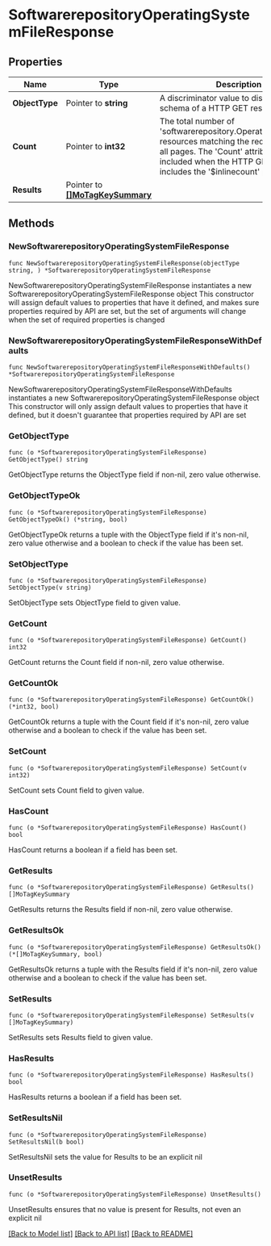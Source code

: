# SoftwarerepositoryOperatingSystemFileResponse

## Properties

Name | Type | Description | Notes
------------ | ------------- | ------------- | -------------
**ObjectType** | Pointer to **string** | A discriminator value to disambiguate the schema of a HTTP GET response body. | 
**Count** | Pointer to **int32** | The total number of &#39;softwarerepository.OperatingSystemFile&#39; resources matching the request, accross all pages. The &#39;Count&#39; attribute is included when the HTTP GET request includes the &#39;$inlinecount&#39; parameter. | [optional] 
**Results** | Pointer to [**[]MoTagKeySummary**](mo.TagKeySummary.md) |  | [optional] 

## Methods

### NewSoftwarerepositoryOperatingSystemFileResponse

`func NewSoftwarerepositoryOperatingSystemFileResponse(objectType string, ) *SoftwarerepositoryOperatingSystemFileResponse`

NewSoftwarerepositoryOperatingSystemFileResponse instantiates a new SoftwarerepositoryOperatingSystemFileResponse object
This constructor will assign default values to properties that have it defined,
and makes sure properties required by API are set, but the set of arguments
will change when the set of required properties is changed

### NewSoftwarerepositoryOperatingSystemFileResponseWithDefaults

`func NewSoftwarerepositoryOperatingSystemFileResponseWithDefaults() *SoftwarerepositoryOperatingSystemFileResponse`

NewSoftwarerepositoryOperatingSystemFileResponseWithDefaults instantiates a new SoftwarerepositoryOperatingSystemFileResponse object
This constructor will only assign default values to properties that have it defined,
but it doesn't guarantee that properties required by API are set

### GetObjectType

`func (o *SoftwarerepositoryOperatingSystemFileResponse) GetObjectType() string`

GetObjectType returns the ObjectType field if non-nil, zero value otherwise.

### GetObjectTypeOk

`func (o *SoftwarerepositoryOperatingSystemFileResponse) GetObjectTypeOk() (*string, bool)`

GetObjectTypeOk returns a tuple with the ObjectType field if it's non-nil, zero value otherwise
and a boolean to check if the value has been set.

### SetObjectType

`func (o *SoftwarerepositoryOperatingSystemFileResponse) SetObjectType(v string)`

SetObjectType sets ObjectType field to given value.


### GetCount

`func (o *SoftwarerepositoryOperatingSystemFileResponse) GetCount() int32`

GetCount returns the Count field if non-nil, zero value otherwise.

### GetCountOk

`func (o *SoftwarerepositoryOperatingSystemFileResponse) GetCountOk() (*int32, bool)`

GetCountOk returns a tuple with the Count field if it's non-nil, zero value otherwise
and a boolean to check if the value has been set.

### SetCount

`func (o *SoftwarerepositoryOperatingSystemFileResponse) SetCount(v int32)`

SetCount sets Count field to given value.

### HasCount

`func (o *SoftwarerepositoryOperatingSystemFileResponse) HasCount() bool`

HasCount returns a boolean if a field has been set.

### GetResults

`func (o *SoftwarerepositoryOperatingSystemFileResponse) GetResults() []MoTagKeySummary`

GetResults returns the Results field if non-nil, zero value otherwise.

### GetResultsOk

`func (o *SoftwarerepositoryOperatingSystemFileResponse) GetResultsOk() (*[]MoTagKeySummary, bool)`

GetResultsOk returns a tuple with the Results field if it's non-nil, zero value otherwise
and a boolean to check if the value has been set.

### SetResults

`func (o *SoftwarerepositoryOperatingSystemFileResponse) SetResults(v []MoTagKeySummary)`

SetResults sets Results field to given value.

### HasResults

`func (o *SoftwarerepositoryOperatingSystemFileResponse) HasResults() bool`

HasResults returns a boolean if a field has been set.

### SetResultsNil

`func (o *SoftwarerepositoryOperatingSystemFileResponse) SetResultsNil(b bool)`

 SetResultsNil sets the value for Results to be an explicit nil

### UnsetResults
`func (o *SoftwarerepositoryOperatingSystemFileResponse) UnsetResults()`

UnsetResults ensures that no value is present for Results, not even an explicit nil

[[Back to Model list]](../README.md#documentation-for-models) [[Back to API list]](../README.md#documentation-for-api-endpoints) [[Back to README]](../README.md)


